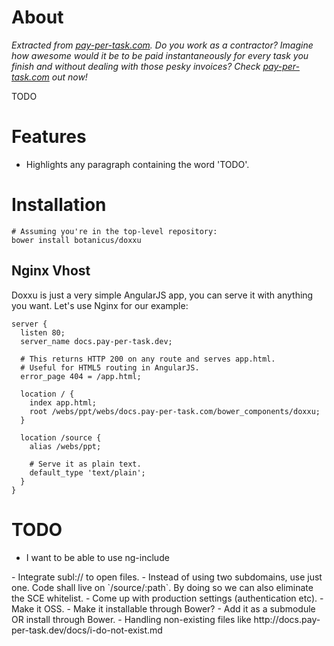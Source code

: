 # About

_Extracted from [pay-per-task.com](http://pay-per-task.com/contractors). Do you work as a contractor? Imagine how awesome would it be to be paid instantaneously for every task you finish and without dealing with those pesky invoices? Check [pay-per-task.com](http://pay-per-task.com/contractors) out now!_

TODO

# Features

- Highlights any paragraph containing the word 'TODO'.

# Installation

```
# Assuming you're in the top-level repository:
bower install botanicus/doxxu
```

## Nginx Vhost

Doxxu is just a very simple AngularJS app, you can serve it with anything you want. Let's use Nginx for our example:

```nginx
server {
  listen 80;
  server_name docs.pay-per-task.dev;

  # This returns HTTP 200 on any route and serves app.html.
  # Useful for HTML5 routing in AngularJS.
  error_page 404 = /app.html;

  location / {
    index app.html;
    root /webs/ppt/webs/docs.pay-per-task.com/bower_components/doxxu;
  }

  location /source {
    alias /webs/ppt;

    # Serve it as plain text.
    default_type 'text/plain';
  }
}
```

# TODO

- I want to be able to use ng-include
<div ng-include="/source/webs/api.pay-per-task.com/puma.config.rb">
</div>
- Integrate subl:// to open files.
- Instead of using two subdomains, use just one. Code shall live on `/source/:path`. By doing so we can also eliminate the SCE whitelist.
- Come up with production settings (authentication etc).
- Make it OSS.
- Make it installable through Bower?
- Add it as a submodule OR install through Bower.
- Handling non-existing files like http://docs.pay-per-task.dev/docs/i-do-not-exist.md
